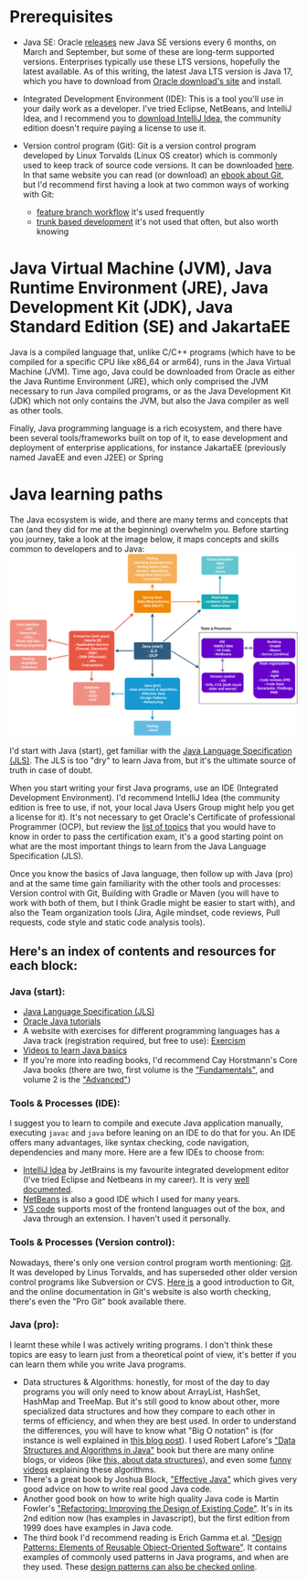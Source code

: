 # Prerequisites
- Java SE: 
Oracle [releases](https://www.oracle.com/java/technologies/java-se-support-roadmap.html) new Java SE versions every 6 months, on March and September, but some of these are long-term supported versions.
Enterprises typically use these LTS versions, hopefully the latest available. As of this writing, the latest Java LTS version is Java 17,
which you have to download from [Oracle download's site](https://www.oracle.com/java/technologies/downloads/) and install.

- Integrated Development Environment (IDE):
This is a tool you'll use in your daily work as a developer. I've tried Eclipse, NetBeans, and IntelliJ Idea,
and I recommend you to [download IntelliJ Idea](https://www.jetbrains.com/idea/download/#section=linux), the community edition doesn't require paying a license to use it.

- Version control program (Git):
Git is a version control program developed by Linux Torvalds (Linux OS creator) which is commonly used to keep track of
source code versions. It can be downloaded [here](https://git-scm.com/). In that same website you can read (or download) an [ebook about 
Git](https://git-scm.com/book/en/v2), but I'd recommend first having a look at two common ways of working with Git:
  - [feature branch workflow](https://www.atlassian.com/git/tutorials/comparing-workflows/feature-branch-workflow#:~:text=The%20core%20idea%20behind%20the,without%20disturbing%20the%20main%20codebase.) it's used frequently
  - [trunk based development](https://www.split.io/glossary/trunk-based-development/#:~:text=Trunk%2Dbased%20development%20(TBD),%2C%20the%20%E2%80%9Cmaster%20branch%E2%80%9D.) it's not used that often, but also worth knowing

# Java Virtual Machine (JVM), Java Runtime Environment (JRE), Java Development Kit (JDK), Java Standard Edition (SE) and JakartaEE
Java is a compiled language that, unlike C/C++ programs (which have to be compiled for a specific
CPU like x86_64 or arm64), runs in the Java Virtual Machine (JVM). Time ago, Java could be downloaded from Oracle as either the
Java Runtime Environment (JRE), which only comprised the JVM necessary to run Java compiled programs, or as the Java Development Kit (JDK) which
not only contains the JVM, but also the Java compiler as well as other tools.

Finally, Java programming language is a rich ecosystem, and there have been several tools/frameworks built on top of it, to ease development 
and deployment of enterprise applications, for instance JakartaEE (previously named JavaEE and even J2EE) or Spring

# Java learning paths
The Java ecosystem is wide, and there are many terms and concepts that can (and they did for me at the beginning) overwhelm
you. Before starting you journey, take a look at the image below, it maps concepts and skills common to developers and to Java:
![Java learning paths](images/Java_learning_paths.png)

I'd start with Java (start), get familiar with the [Java Language Specification (JLS)](https://docs.oracle.com/javase/specs/). 
The JLS is too "dry" to learn Java from, but it's the ultimate source of truth in case of doubt.

When you start writing your first Java programs, use an IDE (Integrated Development Environment). I'd recommend IntelliJ Idea (the community edition
is free to use, if not, your local Java Users Group might help you get a license for it). It's not necessary to get Oracle's Certificate of professional
Programmer (OCP), but review the [list of topics](OracleCertTopics.md) that you would have to know in order to pass the certification exam, it's a good
starting point on what are the most important things to learn from the Java Language Specification (JLS).

Once you know the basics of Java language, then follow up with Java (pro) and at the same time gain familiarity
with the other tools and processes: Version control with Git, Building with Gradle or Maven (you will have to work with
both of them, but I think Gradle might be easier to start with), and also the Team organization tools (Jira, Agile mindset,
code reviews, Pull requests, code style and static code analysis tools).


## Here's an index of contents and resources for each block:

### Java (start):
  - [Java Language Specification (JLS)](https://docs.oracle.com/javase/specs/)
  - [Oracle Java tutorials](
    https://docs.oracle.com/javase/tutorial/tutorialLearningPaths.html#newtojava)
  - A website with exercises for different programming languages has a Java track (registration required, but free to use):
    [Exercism](https://exercism.org/tracks/java)
  - [Videos to learn Java basics ](https://testautomationu.applitools.com/java-programming-course/)
  - If you're more into reading books, I'd recommend Cay Horstmann's
    Core Java books (there are two, first volume is the ["Fundamentals"](https://www.amazon.es/Core-Java-Fundamentals-Oracle-Press/dp/0137673620/), 
    and volume 2 is the ["Advanced"](https://www.amazon.es/Core-Java-Vol-II-Advanced/dp/0137871074/))
  
### Tools & Processes (IDE):
I suggest you to learn to compile and execute Java application manually, executing `javac` and `java` before leaning on
an IDE to do that for you. An IDE offers many advantages, like syntax checking, code navigation, dependencies and many more.
Here are a few IDEs to choose from:
- [IntelliJ Idea](https://www.jetbrains.com/idea/) by JetBrains is my favourite integrated development editor (I've tried Eclipse and Netbeans in my career). 
  It is very [well documented](https://www.jetbrains.com/help/idea/getting-started.html).
- [NetBeans](https://netbeans.apache.org/) is also a good IDE which I used for many years.
- [VS code](https://code.visualstudio.com/) supports most of the frontend languages out of the box, and Java through an extension. 
  I haven't used it personally.
 
### Tools & Processes (Version control):
Nowadays, there's only one version control program worth mentioning: [Git](https://git-scm.com/). It was developed by
Linus Torvalds, and has superseded other older version control programs like Subversion or CVS. [Here is](https://www.freecodecamp.org/news/git-and-github-for-beginners/)
a good introduction to Git, and the online documentation in Git's website is also worth checking, there's even the "Pro Git" book available there.

### Java (pro): 
I learnt these while I was actively writing programs. I don't think these topics are easy to learn just
  from a theoretical point of view, it's better if you can learn them while you write Java programs.

 - Data structures & Algorithms: honestly, for most of the day to day programs you will only need to know
   about ArrayList, HashSet, HashMap and TreeMap. But it's still good to know about other, more specialized data structures and
   how they compare to each other in terms of efficiency, and when they are best used. In order to understand the 
   differences, you will have to know what "Big O notation" is (for instance is well explained in [this blog post](https://www.linkedin.com/pulse/big-o-notation-simple-explanation-examples-pamela-lovett/)). 
   I used Robert Lafore's ["Data Structures and Algorithms in Java"](https://www.amazon.es/Data-Structures-Algorithms-Robert-Lafore/dp/0672324539/) book
   but there are many online blogs, or videos (like [this, about data structures](https://www.youtube.com/watch?v=8MmMm2-kJV8)), and even some [funny videos](https://youtu.be/Iv3vgjM8Pv4) explaining these algorithms.
 - There's a great book by Joshua Block, ["Effective Java"](https://www.amazon.es/Effective-Java-Joshua-Bloch/dp/0134685997/) which
   gives very good advice on how to write real good Java code.
 - Another good book on how to write high quality Java code is Martin Fowler's ["Refactoring: Improving the Design of Existing Code"](https://www.amazon.es/Refactoring-Improving-Design-Existing-Technology/dp/0201485672/).
   It's in its 2nd edition now (has examples in Javascript), but the first edition from 1999 does have examples in Java code.
 - The third book I'd recommend reading is Erich Gamma et.al. ["Design Patterns: Elements of Reusable Object-Oriented Software"](https://www.amazon.es/Design-Patterns-Object-Oriented-professional-computing/dp/0201633612/).
   It contains examples of commonly used patterns in Java programs, and when are they used. These [design patterns can also be checked online](https://java-design-patterns.com/).  












